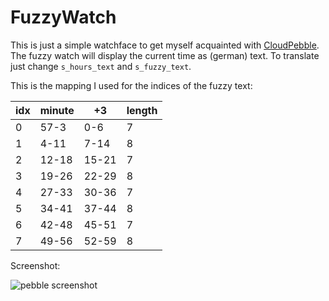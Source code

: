 # FuzzyWatch


This is just a simple watchface to get myself acquainted with [CloudPebble](cloudpebble.com). The fuzzy watch will display the current time as (german) text. To translate just change `s_hours_text` and `s_fuzzy_text`.

This is the mapping I used for the indices of the fuzzy text:

idx | minute | +3 | length
---|---|---|---
0 | 57-3 | 0-6 | 7
1 | 4-11 | 7-14 | 8
2 | 12-18 | 15-21 | 7
3 | 19-26 | 22-29 | 8
4 | 27-33 | 30-36 | 7
5 | 34-41 | 37-44 | 8
6 | 42-48 | 45-51 | 7
7 | 49-56 | 52-59 | 8

Screenshot:

![pebble screenshot](https://raw.github.com/octomike/FuzzyWatch/master/screenshot.png)
